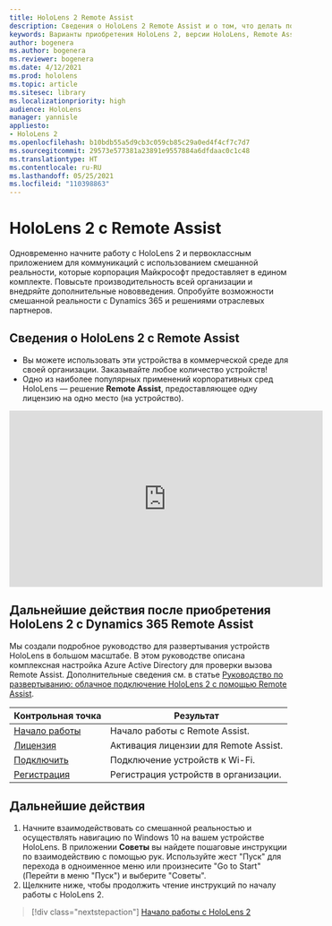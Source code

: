 ```yaml
---
title: HoloLens 2 Remote Assist
description: Сведения о HoloLens 2 Remote Assist и о том, что делать после получения устройства.
keywords: Варианты приобретения HoloLens 2, версии HoloLens, Remote Assist
author: bogenera
ms.author: bogenera
ms.reviewer: bogenera
ms.date: 4/12/2021
ms.prod: hololens
ms.topic: article
ms.sitesec: library
ms.localizationpriority: high
audience: HoloLens
manager: yannisle
appliesto:
- HoloLens 2
ms.openlocfilehash: b10bdb55a5d9cb3c059cb85c29a0ed4f4cf7c7d7
ms.sourcegitcommit: 29573e577381a23891e9557884a6dfdaac0c1c48
ms.translationtype: HT
ms.contentlocale: ru-RU
ms.lasthandoff: 05/25/2021
ms.locfileid: "110398863"
---
```

# <a name="hololens-2-with-remote-assist"></a>HoloLens 2 с Remote Assist

Одновременно начните работу с HoloLens 2 и первоклассным приложением для коммуникаций с использованием смешанной реальности, которые корпорация Майкрософт предоставляет в едином комплекте. Повысьте производительность всей организации и внедряйте дополнительные нововведения. Опробуйте возможности смешанной реальности с Dynamics 365 и решениями отраслевых партнеров.

## <a name="learn-about-hololens-2-with-remote-assist"></a>Сведения о HoloLens 2 с Remote Assist
- Вы можете использовать эти устройства в коммерческой среде для своей организации. Заказывайте любое количество устройств!
- Одно из наиболее популярных применений корпоративных сред HoloLens — решение **Remote Assist**, предоставляющее одну лицензию на одно место (на устройство).

<iframe width="560" height="315" src="https://www.youtube.com/embed/d3YT8j0yYl0" frameborder="0" allow="accelerometer; autoplay; clipboard-write; encrypted-media; gyroscope; picture-in-picture" allowfullscreen></iframe>

## <a name="heres-what-to-do-next-with-the-hololens-2-with-dynamics-365-remote-assist-edition"></a>Дальнейшие действия после приобретения HoloLens 2 с Dynamics 365 Remote Assist

Мы создали подробное руководство для развертывания устройств HoloLens в большом масштабе. В этом руководстве описана комплексная настройка Azure Active Directory для проверки вызова Remote Assist. Дополнительные сведения см. в статье [Руководство по развертыванию: облачное подключение HoloLens 2 с помощью Remote Assist](hololens2-cloud-connected-overview.md).

| Контрольная точка  | Результат                                |
|-------------|----------------------------------------|
| [Начало работы](https://docs.microsoft.com/dynamics365/mixed-reality/remote-assist/overview-hololens) | Начало работы с Remote Assist.        |
| [Лицензия](https://docs.microsoft.com/dynamics365/mixed-reality/remote-assist/deploy-remote-assist#add-and-assign-licenses)     | Активация лицензии для Remote Assist.      |
| [Подключить](https://docs.microsoft.com/hololens/hololens-network)     | Подключение устройств к Wi-Fi.       |
| [Регистрация](https://docs.microsoft.com/hololens/hololens-enroll-mdm)      | Регистрация устройств в организации. |

## <a name="next-steps"></a>Дальнейшие действия

1. Начните взаимодействовать со смешанной реальностью и осуществлять навигацию по Windows 10 на вашем устройстве HoloLens. В приложении **Советы** вы найдете пошаговые инструкции по взаимодействию с помощью рук. Используйте жест "Пуск" для перехода в одноименное меню или произнесите "Go to Start" (Перейти в меню "Пуск") и выберите "Советы".
1. Щелкните ниже, чтобы продолжить чтение инструкций по началу работы с HoloLens 2.

> [!div class="nextstepaction"]
> [Начало работы с HoloLens 2](hololens2-basic-usage.md)
